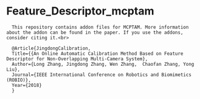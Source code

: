 # Feature_Descriptor_mcptam
      This repository contains addon files for MCPTAM. More information about the addon can be found in the paper. If you use the addons, consider citing it.<br>

      @Article{JingdongCalibration,
      Title={{An Online Automatic Calibration Method Based on Feature Descriptor for Non-Overlapping Multi-Camera System},
      Author={Long Zhang, Jingdong Zhang, Wen Zhang,  Chaofan Zhang, Yong Liu},
      Journal={IEEE International Conference on Robotics and Biomimetics (ROBIO)},
      Year={2018}
      }
